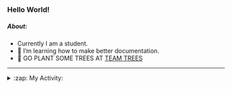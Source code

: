 ### Hello World!

##### About:
- Currently I am a student.
- 🌱 I’m learning how to make better documentation.
- 🌱 GO PLANT SOME TREES AT [TEAM TREES](https://teamtrees.org/)

---
<details>
  <summary>:zap: My Activity:</summary>
  
<!--START_SECTION:waka-->
![Code Time](http://img.shields.io/badge/Code%20Time-1%2C157%20hrs%2046%20mins-blue)

**I'm a Night 🦉** 

```text
🌞 Morning                1814 commits        ██░░░░░░░░░░░░░░░░░░░░░░░   09.97 % 
🌆 Daytime                6214 commits        █████████░░░░░░░░░░░░░░░░   34.16 % 
🌃 Evening                5175 commits        ███████░░░░░░░░░░░░░░░░░░   28.45 % 
🌙 Night                  4986 commits        ███████░░░░░░░░░░░░░░░░░░   27.41 % 
```
📅 **I'm Most Productive on Wednesday** 

```text
Monday                   2603 commits        ████░░░░░░░░░░░░░░░░░░░░░   14.31 % 
Tuesday                  2476 commits        ███░░░░░░░░░░░░░░░░░░░░░░   13.61 % 
Wednesday                4239 commits        ██████░░░░░░░░░░░░░░░░░░░   23.31 % 
Thursday                 2328 commits        ███░░░░░░░░░░░░░░░░░░░░░░   12.80 % 
Friday                   1843 commits        ███░░░░░░░░░░░░░░░░░░░░░░   10.13 % 
Saturday                 1604 commits        ██░░░░░░░░░░░░░░░░░░░░░░░   08.82 % 
Sunday                   3096 commits        ████░░░░░░░░░░░░░░░░░░░░░   17.02 % 
```


📊 **This Week I Spent My Time On** 

```text
🔥 Editors: 
VS Code                  4 hrs 12 mins       █████████████████████████   100.00 % 

🐱‍💻 Projects: 
praise                   4 hrs 11 mins       █████████████████████████   99.52 % 
CSF31                    1 min               ░░░░░░░░░░░░░░░░░░░░░░░░░   00.48 % 
```


 Last Updated on 08/08/2023 21:10:38 UTC
<!--END_SECTION:waka-->
</details>

